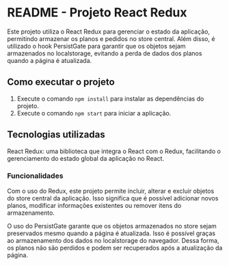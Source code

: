 # README - Projeto React Redux

Este projeto utiliza o React Redux para gerenciar o estado da aplicação, permitindo armazenar os planos e pedidos no store central. Além disso, é utilizado o hook PersistGate para garantir que os objetos sejam armazenados no localstorage, evitando a perda de dados dos planos quando a página é atualizada.

## Como executar o projeto

1. Execute o comando `npm install` para instalar as dependências do projeto.
2. Execute o comando `npm start` para iniciar a aplicação.

## Tecnologias utilizadas

React Redux: uma biblioteca que integra o React com o Redux, facilitando o gerenciamento do estado global da aplicação no React.

### Funcionalidades

Com o uso do Redux, este projeto permite incluir, alterar e excluir objetos do store central da aplicação. Isso significa que é possível adicionar novos planos, modificar informações existentes ou remover itens do armazenamento.

O uso do PersistGate garante que os objetos armazenados no store sejam preservados mesmo quando a página é atualizada. Isso é possível graças ao armazenamento dos dados no localstorage do navegador. Dessa forma, os planos não são perdidos e podem ser recuperados após a atualização da página.


